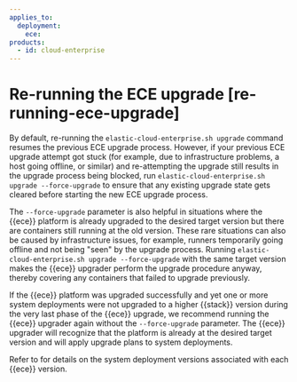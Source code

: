 ```yaml
---
applies_to:
  deployment:
    ece:
products:
  - id: cloud-enterprise
---
```

    
# Re-running the ECE upgrade [re-running-ece-upgrade]

By default, re-running the `elastic-cloud-enterprise.sh upgrade` command resumes the previous ECE upgrade process. However, if your previous ECE upgrade attempt got stuck (for example, due to infrastructure problems, a host going offline, or similar) and re-attempting the upgrade still results in the upgrade process being blocked, run `elastic-cloud-enterprise.sh upgrade --force-upgrade` to ensure that any existing upgrade state gets cleared before starting the new ECE upgrade process.

The `--force-upgrade` parameter is also helpful in situations where the {{ece}} platform is already upgraded to the desired target version but there are containers still running at the old version. These rare situations can also be caused by infrastructure issues, for example, runners temporarily going offline and not being "seen" by the upgrade process. Running `elastic-cloud-enterprise.sh upgrade --force-upgrade` with the same target version makes the {{ece}} upgrader perform the upgrade procedure anyway, thereby covering any containers that failed to upgrade previously.

If the {{ece}} platform was upgraded successfully and yet one or more system deployments were not upgraded to a higher {{stack}} version during the very last phase of the {{ece}} upgrade, we recommend running the {{ece}} upgrader again without the `--force-upgrade` parameter. The {{ece}} upgrader will recognize that the platform is already at the desired target version and will apply upgrade plans to system deployments.

Refer to [](/deploy-manage/deploy/cloud-enterprise/default-system-deployment-versions.md) for details on the system deployment versions associated with each {{ece}} version.